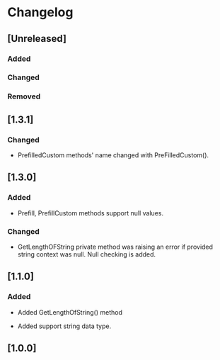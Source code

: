 # Changelog

## [Unreleased]

### Added

### Changed

### Removed

## [1.3.1]

### Changed
  * PrefilledCustom methods' name changed with PreFilledCustom().

## [1.3.0]

### Added
  * Prefill, PrefillCustom methods support null values.
### Changed
  * GetLengthOFString private method was raising an error if provided string context was null. Null checking is added.

## [1.1.0]

### Added
+ Added GetLengthOfString() method
- Added support string data type.

## [1.0.0]
